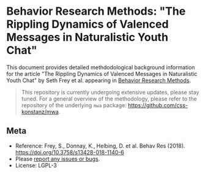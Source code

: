 # Behavior Research Methods: "The Rippling Dynamics of Valenced Messages in Naturalistic Youth Chat"

This document provides detailed methdodological background information for the article "The Rippling Dynamics of Valenced Messages in Naturalistic Youth Chat" by Seth Frey et al. appearing in [Behavior Research Methods](https://doi.org/10.3758/s13428-018-1140-6).

> This repository is currently undergoing extensive updates, please stay tuned. For a general overview of the methodology, please refer to the repository of the underlying `mwa` package: https://github.com/css-konstanz/mwa.

## Meta
- Reference: Frey, S., Donnay, K., Helbing, D. et al. Behav Res (2018). https://doi.org/10.3758/s13428-018-1140-6
- Please [report any issues or bugs](https://github.com/css-konstanz/mwa-psych/issues).
- License:  LGPL-3
